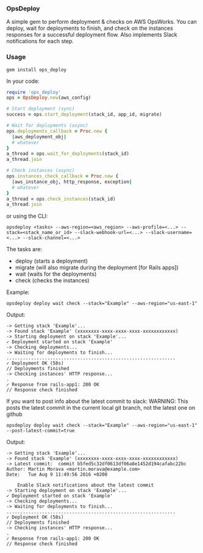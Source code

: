### OpsDeploy

A simple gem to perform deployment & checks on AWS OpsWorks. You can deploy, wait for deployments to finish, and check on the instances responses for a successful deployment flow. Also implements Slack notifications for each step.

### Usage

```shell
gem install ops_deploy
```

In your code:

```ruby
require 'ops_deploy'
ops = OpsDeploy.new(aws_config)

# Start deployment (sync)
success = ops.start_deployment(stack_id, app_id, migrate)

# Wait for deployments (async)
ops.deployments_callback = Proc.new {
  |aws_deployment_obj|
  # whatever
}
a_thread = ops.wait_for_deployments(stack_id)
a_thread.join

# Check instances (async)
ops.instances_check_callback = Proc.new {
  |aws_instance_obj, http_response, exception|
  # whatever
}
a_thread = ops.check_instances(stack_id)
a_thread.join

```

or using the CLI:

```shell
opsdeploy <tasks> --aws-region=<aws_region> --aws-profile=<...> --stack=<stack_name_or_id> --slack-webhook-url=<...> --slack-username=<...> --slack-channel=<...>
```

The tasks are:

- deploy (starts a deployment)
- migrate (will also migrate during the deployment [for Rails apps])
- wait (waits for the deployments)
- check (checks the instances)

Example:

```shell
opsdeploy deploy wait check --stack="Example" --aws-region="us-east-1"
```

Output:

```
-> Getting stack 'Example'...
-> Found stack 'Example' (xxxxxxxx-xxxx-xxxx-xxxx-xxxxxxxxxxxx)
-> Starting deployment on stack 'Example'...
✓ Deployment started on stack 'Example'
-> Checking deployments...
-> Waiting for deployments to finish...
..............................................................
✓ Deployment OK (58s)
// Deployments finished
-> Checking instances' HTTP response...
.
✓ Response from rails-app1: 200 OK
// Response check finished
```

If you want to post info about the latest commit to slack:
WARNING: This posts the latest commit in the current local git branch, not the latest one on github

```shell
opsdeploy deploy wait check --stack="Example" --aws-region="us-east-1" --post-latest-commit=true
```

Output:

```
-> Getting stack 'Example'...
-> Found stack 'Example' (xxxxxxxx-xxxx-xxxx-xxxx-xxxxxxxxxxxx)
-> Latest commit:  commit b5fed5c32df0613df06a8e1452d194cafabc22bc
Author: Martin Morava <martin.morava@example.com>
Date:   Tue Aug 9 11:49:56 2016 +0200

    Enable Slack notifications about the latest commit
-> Starting deployment on stack 'Example'...
✓ Deployment started on stack 'Example'
-> Checking deployments...
-> Waiting for deployments to finish...
..............................................................
✓ Deployment OK (58s)
// Deployments finished
-> Checking instances' HTTP response...
.
✓ Response from rails-app1: 200 OK
// Response check finished
```

